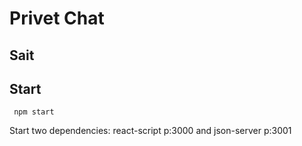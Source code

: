 [linkToSait]:https://ge1zer.github.io/pagetokio

#  Privet Chat

## Sait

## Start
```node
 npm start
```
Start two dependencies: react-script p:3000 and json-server p:3001

<!-- Business card website - write style landing page

### Description
Each person visits the country's website before traveling.

### Tech
- HTML
- CSS
- JavaScript 
  - JQuery
  - SliderMini

### Main 
Presence of a mobile version and all screen spectra

#### Link to site
[TOKIO][linkToSait]
---

Author <geize@ro.ru> -->
